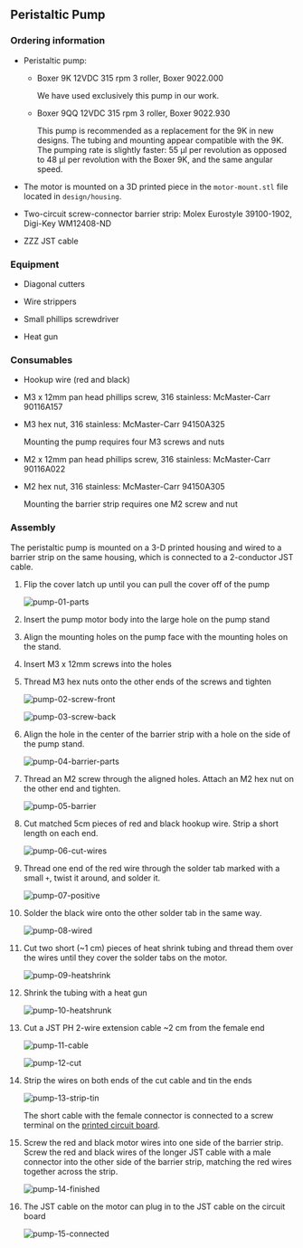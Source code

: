 ## Peristaltic Pump

### Ordering information
* Peristaltic pump: 
  * Boxer 9K 12VDC 315 rpm 3 roller, Boxer 9022.000
    
    We have used exclusively this pump in our work.
    
  * Boxer 9QQ 12VDC 315 rpm 3 roller, Boxer 9022.930
  
    This pump is recommended as a replacement for the 9K in new designs. The tubing and mounting appear compatible with the 9K. The pumping rate is slightly faster: 55 µl per revolution as opposed to 48 µl per revolution with the Boxer 9K, and the same angular speed.

* The motor is mounted on a 3D printed piece in the `motor-mount.stl` file located in  `design/housing`. 

* Two-circuit screw-connector barrier strip: Molex Eurostyle 39100-1902, Digi-Key WM12408-ND

* ZZZ JST cable

### Equipment

* Diagonal cutters

* Wire strippers

* Small phillips screwdriver

* Heat gun

### Consumables

* Hookup wire (red and black)

* M3 x 12mm pan head phillips screw, 316 stainless: McMaster-Carr 90116A157	

* M3 hex nut, 316 stainless: McMaster-Carr 94150A325	

  Mounting the pump requires four M3 screws and nuts

* M2 x 12mm pan head phillips screw, 316 stainless: McMaster-Carr 90116A022

* M2 hex nut, 316 stainless: McMaster-Carr 94150A305 

  Mounting the barrier strip requires one M2 screw and nut

### Assembly

The peristaltic pump is mounted on a 3-D printed housing and wired to a barrier strip on the same housing, which is connected to a 2-conductor JST cable.

1. Flip the cover latch up until you can pull the cover off of the pump

   ![pump-01-parts](./images/pump-01-parts.jpeg)

1. Insert the pump motor body into the large hole on the pump stand
1. Align the mounting holes on the pump face with the mounting holes on the stand.
1. Insert M3 x 12mm screws into the holes
1. Thread M3 hex nuts onto the other ends of the screws and tighten

   ![pump-02-screw-front](./images/pump-02-screw-front.jpeg)

   ![pump-03-screw-back](./images/pump-03-screw-back.jpeg)

1. Align the hole in the center of the barrier strip with a hole on the side of the pump stand.

   ![pump-04-barrier-parts](./images/pump-04-barrier-parts.jpeg)

1. Thread an M2 screw through the aligned holes. Attach an M2 hex nut on the other end and tighten.

   ![pump-05-barrier](./images/pump-05-barrier.jpeg)

1. Cut matched 5cm pieces of red and black hookup wire. Strip a short length on each end.

   ![pump-06-cut-wires](./images/pump-06-cut-wires.jpeg)

1. Thread one end of the red wire through the solder tab marked with a small `+`, twist it around, and solder it.

   ![pump-07-positive](./images/pump-07-positive.jpeg)

1. Solder the black wire onto the other solder tab in the same way.

   ![pump-08-wired](./images/pump-08-wired.jpeg)

1. Cut two short (~1 cm) pieces of heat shrink tubing and thread them over the wires until they cover the solder tabs on the motor.

   ![pump-09-heatshrink](./images/pump-09-heatshrink.jpeg)

1. Shrink the tubing with a heat gun

   ![pump-10-heatshrunk](./images/pump-10-heatshrunk.jpeg)

1. Cut a JST PH 2-wire extension cable ~2 cm from the female end

   ![pump-11-cable](./images/pump-11-cable.jpeg)
   
   ![pump-12-cut](./images/pump-12-cut.jpeg)
   
1. Strip the wires on both ends of the cut cable and tin the ends

   ![pump-13-strip-tin](./images/pump-13-strip-tin.jpeg)

   The short cable with the female connector is connected to a screw terminal on the [printed circuit board](construction-electronics.md).

1. Screw the red and black motor wires into one side of the barrier strip. Screw the red and black wires of the longer JST cable with a male connector into the other side of the barrier strip, matching the red wires together across the strip.

   ![pump-14-finished](./images/pump-14-finished.jpeg)
   
1. The JST cable on the motor can plug in to the JST cable on the circuit board

   ![pump-15-connected](./images/pump-15-connected.jpeg)